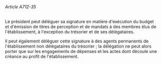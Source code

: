 ###### Article A712-35

Le président peut déléguer sa signature en matière d'exécution du budget et d'émission de titres de perception et de mandats à des membres élus de l'établissement, à l'exception du trésorier et de ses délégataires.

Il peut également déléguer cette signature à des agents permanents de l'établissement non délégataires du trésorier ; la délégation ne peut alors porter que sur les engagements de dépenses et les actes dont découle une créance au profit de l'établissement.

